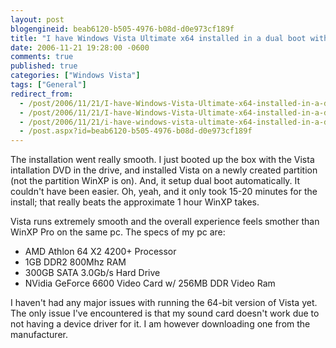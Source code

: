 ```yaml
---
layout: post
blogengineid: beab6120-b505-4976-b08d-d0e973cf189f
title: "I have Windows Vista Ultimate x64 installed in a dual boot with WinXP Pro"
date: 2006-11-21 19:28:00 -0600
comments: true
published: true
categories: ["Windows Vista"]
tags: ["General"]
redirect_from: 
  - /post/2006/11/21/I-have-Windows-Vista-Ultimate-x64-installed-in-a-dual-boot-with-WinXP-Pro.aspx
  - /post/2006/11/21/I-have-Windows-Vista-Ultimate-x64-installed-in-a-dual-boot-with-WinXP-Pro
  - /post/2006/11/21/i-have-windows-vista-ultimate-x64-installed-in-a-dual-boot-with-winxp-pro
  - /post.aspx?id=beab6120-b505-4976-b08d-d0e973cf189f
---
```

<!-- more -->

The installation went really smooth. I just booted up the box with the Vista intallation DVD in the drive, and installed Vista on a newly created partition (not the partition WinXP is on). And, it setup dual boot automatically. It couldn't have been easier. Oh, yeah, and it only took 15-20 minutes for the install; that really beats the approximate 1 hour WinXP takes.

Vista runs extremely smooth and the overall experience feels smother than WinXP Pro on the same pc. The specs of my pc are:
<ul>
<li>AMD Athlon 64 X2 4200+ Processor</li>
<li>1GB DDR2 800Mhz RAM</li>
<li>300GB SATA 3.0Gb/s Hard Drive</li>
<li>NVidia GeForce 6600 Video Card w/ 256MB DDR Video Ram </li>
</ul>

I haven't had any major issues with running the 64-bit version of Vista yet. The only issue I've encountered is that my sound card doesn't work due to not having a device driver for it. I am however downloading one from the manufacturer.
